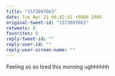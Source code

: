 ```yaml
---
title: "1573097663"
date: Tue Apr 21 06:42:41 +0000 2009
original-tweet-id: "1573097663"
retweets: 0
favorites: 0
reply-tweet-id: ""
reply-user-id: ""
reply-user-screen-name: ""
---
```

Feeling so so tired this morning ughhhhhh
